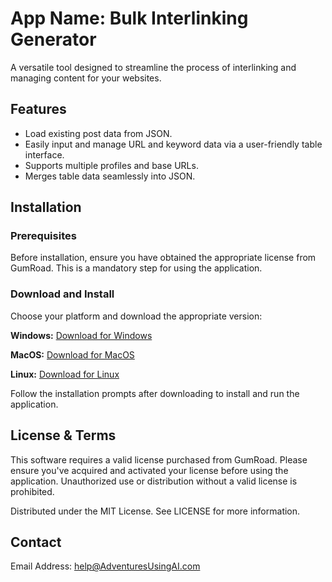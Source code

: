 # App Name: Bulk Interlinking Generator
A versatile tool designed to streamline the process of interlinking and managing content for your websites.

## Features
- Load existing post data from JSON.
- Easily input and manage URL and keyword data via a user-friendly table interface.
- Supports multiple profiles and base URLs.
- Merges table data seamlessly into JSON.

## Installation
### Prerequisites
Before installation, ensure you have obtained the appropriate license from GumRoad. This is a mandatory step for using the application.

### Download and Install
Choose your platform and download the appropriate version:

**Windows:** [Download for Windows](https://adventuresusingai.com)

**MacOS:** [Download for MacOS](https://adventuresusingai.com)

**Linux:** [Download for Linux](https://adventuresusingai.com)

Follow the installation prompts after downloading to install and run the application.

## License & Terms
This software requires a valid license purchased from GumRoad. Please ensure you've acquired and activated your license before using the application. Unauthorized use or distribution without a valid license is prohibited.

Distributed under the MIT License. See LICENSE for more information.

## Contact
Email Address: help@AdventuresUsingAI.com
